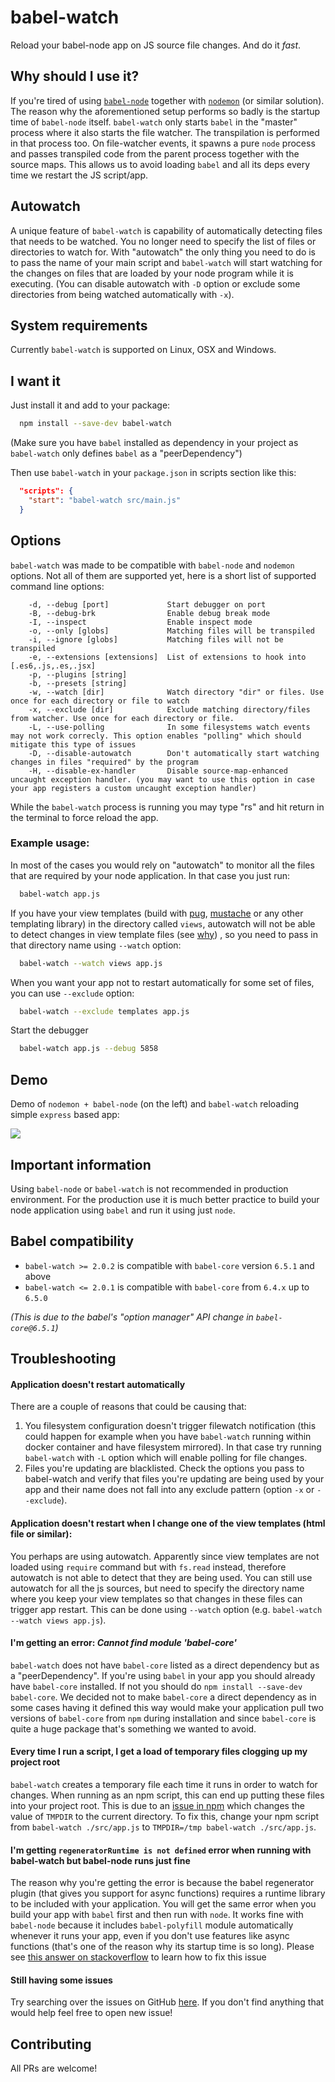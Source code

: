 # babel-watch

Reload your babel-node app on JS source file changes. And do it *fast*.

## Why should I use it?

If you're tired of using [`babel-node`](https://github.com/babel/babel/tree/master/packages/babel-cli) together with [`nodemon`](https://github.com/remy/nodemon) (or similar solution). The reason why the aforementioned setup performs so badly is the startup time of `babel-node` itself. `babel-watch` only starts `babel` in the "master" process where it also starts the file watcher. The transpilation is performed in that process too. On file-watcher events, it spawns a pure `node` process and passes transpiled code from the parent process together with the source maps. This allows us to avoid loading `babel` and all its deps every time we restart the JS script/app.

## Autowatch

A unique feature of `babel-watch` is capability of automatically detecting files that needs to be watched. You no longer need to specify the list of files or directories to watch for. With "autowatch" the only thing you need to do is to pass the name of your main script and `babel-watch` will start watching for the changes on files that are loaded by your node program while it is executing. (You can disable autowatch with `-D` option or exclude some directories from being watched automatically with `-x`).

## System requirements

Currently `babel-watch` is supported on Linux, OSX and Windows.

## I want it

Just install it and add to your package:
```bash
  npm install --save-dev babel-watch
```

(Make sure you have `babel` installed as dependency in your project as `babel-watch` only defines `babel` as a "peerDependency")

Then use `babel-watch` in your `package.json` in scripts section like this:
```json
  "scripts": {
    "start": "babel-watch src/main.js"
  }
```

## Options

`babel-watch` was made to be compatible with `babel-node` and `nodemon` options. Not all of them are supported yet, here is a short list of supported command line options:

```
    -d, --debug [port]             Start debugger on port
    -B, --debug-brk                Enable debug break mode
    -I, --inspect                  Enable inspect mode
    -o, --only [globs]             Matching files will be transpiled
    -i, --ignore [globs]           Matching files will not be transpiled
    -e, --extensions [extensions]  List of extensions to hook into [.es6,.js,.es,.jsx]
    -p, --plugins [string]
    -b, --presets [string]
    -w, --watch [dir]              Watch directory "dir" or files. Use once for each directory or file to watch
    -x, --exclude [dir]            Exclude matching directory/files from watcher. Use once for each directory or file.
    -L, --use-polling              In some filesystems watch events may not work correcly. This option enables "polling" which should mitigate this type of issues
    -D, --disable-autowatch        Don't automatically start watching changes in files "required" by the program
    -H, --disable-ex-handler       Disable source-map-enhanced uncaught exception handler. (you may want to use this option in case your app registers a custom uncaught exception handler)
```

While the `babel-watch` process is running you may type "rs" and hit return in the terminal to force reload the app.

### Example usage:

In most of the cases you would rely on "autowatch" to monitor all the files that are required by your node application. In that case you just run:

```bash
  babel-watch app.js
```

If you have your view templates (build with [pug](https://github.com/pugjs/pug), [mustache](https://github.com/janl/mustache.js) or any other templating library) in the directory called `views`, autowatch will not be able to detect changes in view template files (see [why](#user-content-application-doesnt-restart-when-i-change-one-of-the-view-templates-html-file-or-similar)) , so you need to pass in that directory name using `--watch` option:

```bash
  babel-watch --watch views app.js
```

When you want your app not to restart automatically for some set of files, you can use `--exclude` option:

```bash
  babel-watch --exclude templates app.js
```

Start the debugger

```bash
  babel-watch app.js --debug 5858
```

## Demo

Demo of `nodemon + babel-node` (on the left) and `babel-watch` reloading simple `express` based app:

![](https://raw.githubusercontent.com/kmagiera/babel-watch/master/docs/demo.gif)

## Important information

Using `babel-node` or `babel-watch` is not recommended in production environment. For the production use it is much better practice to build your node application using `babel` and run it using just `node`.

## Babel compatibility

 * `babel-watch >= 2.0.2` is compatible with `babel-core` version `6.5.1` and above
 * `babel-watch <= 2.0.1` is compatible with `babel-core` from `6.4.x` up to `6.5.0`

*(This is due to the babel's "option manager" API change in `babel-core@6.5.1`)*

## Troubleshooting

#### Application doesn't restart automatically

There are a couple of reasons that could be causing that:

1. You filesystem configuration doesn't trigger filewatch notification (this could happen for example when you have `babel-watch` running within docker container and have filesystem mirrored). In that case try running `babel-watch` with `-L` option which will enable polling for file changes.
2. Files you're updating are blacklisted. Check the options you pass to babel-watch and verify that files you're updating are being used by your app and their name does not fall into any exclude pattern (option `-x` or `--exclude`).


#### Application doesn't restart when I change one of the view templates (html file or similar):

You perhaps are using autowatch. Apparently since view templates are not loaded using `require` command but with `fs.read` instead, therefore autowatch is not able to detect that they are being used. You can still use autowatch for all the js sources, but need to specify the directory name where you keep your view templates so that changes in these files can trigger app restart. This can be done using `--watch` option (e.g. `babel-watch --watch views app.js`).

#### I'm getting an error: *Cannot find module 'babel-core'*

`babel-watch` does not have `babel-core` listed as a direct dependency but as a "peerDependency". If you're using `babel` in your app you should already have `babel-core` installed. If not you should do `npm install --save-dev babel-core`. We decided not to make `babel-core` a direct dependency as in some cases having it defined this way would make your application pull two versions of `babel-core` from `npm` during installation and since `babel-core` is quite a huge package that's something we wanted to avoid.

#### Every time I run a script, I get a load of temporary files clogging up my project root

`babel-watch` creates a temporary file each time it runs in order to watch for changes. When running as an npm script, this can end up putting these files into your project root. This is due to an [issue in npm](https://github.com/npm/npm/issues/4531) which changes the value of `TMPDIR` to the current directory. To fix this, change your npm script from `babel-watch ./src/app.js` to `TMPDIR=/tmp babel-watch ./src/app.js`.

#### I'm getting `regeneratorRuntime is not defined` error when running with babel-watch but babel-node runs just fine

The reason why you're getting the error is because the babel regenerator plugin (that gives you support for async functions) requires a runtime library to be included with your application. You will get the same error when you build your app with `babel` first and then run with `node`. It works fine with `babel-node` because it includes `babel-polyfill` module automatically whenever it runs your app, even if you don't use features like async functions (that's one of the reason why its startup time is so long). Please see [this answer on stackoverflow](http://stackoverflow.com/a/36821986/1665044) to learn how to fix this issue


#### Still having some issues

Try searching over the issues on GitHub [here](https://github.com/kmagiera/babel-watch/issues). If you don't find anything that would help feel free to open new issue!


## Contributing

All PRs are welcome!
